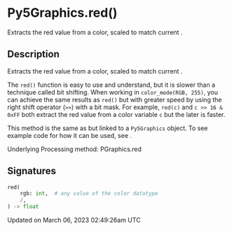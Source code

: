 # Py5Graphics.red()

Extracts the red value from a color, scaled to match current [](py5graphics_color_mode).

## Description

Extracts the red value from a color, scaled to match current [](py5graphics_color_mode).

The `red()` function is easy to use and understand, but it is slower than a technique called bit shifting. When working in `color_mode(RGB, 255)`, you can achieve the same results as `red()` but with greater speed by using the right shift operator (`>>`) with a bit mask. For example, `red(c)` and `c >> 16 & 0xFF` both extract the red value from a color variable `c` but the later is faster.

This method is the same as [](sketch_red) but linked to a `Py5Graphics` object. To see example code for how it can be used, see [](sketch_red).

Underlying Processing method: PGraphics.red

## Signatures

```python
red(
    rgb: int,  # any value of the color datatype
    /,
) -> float
```

Updated on March 06, 2023 02:49:26am UTC
